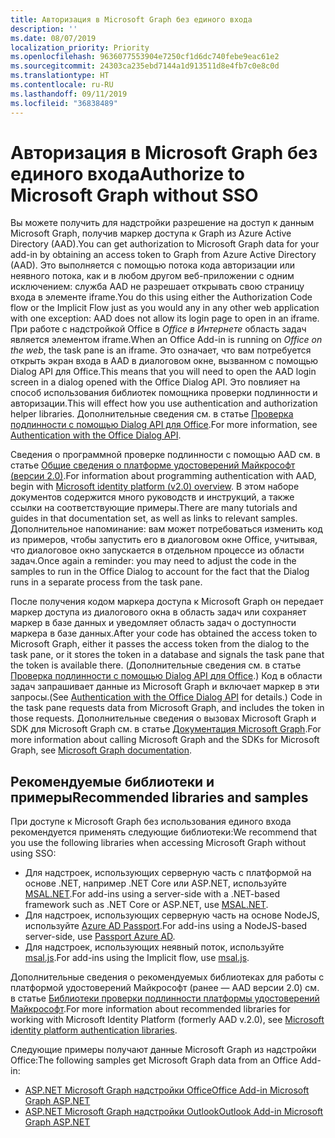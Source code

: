 ```yaml
---
title: Авторизация в Microsoft Graph без единого входа
description: ''
ms.date: 08/07/2019
localization_priority: Priority
ms.openlocfilehash: 9636077553904e7250cf1d6dc740febe9eac61e2
ms.sourcegitcommit: 24303ca235ebd7144a1d913511d8e4fb7c0e8c0d
ms.translationtype: HT
ms.contentlocale: ru-RU
ms.lasthandoff: 09/11/2019
ms.locfileid: "36838489"
---
```

# <a name="authorize-to-microsoft-graph-without-sso"></a><span data-ttu-id="2ea69-102">Авторизация в Microsoft Graph без единого входа</span><span class="sxs-lookup"><span data-stu-id="2ea69-102">Authorize to Microsoft Graph without SSO</span></span>

<span data-ttu-id="2ea69-103">Вы можете получить для надстройки разрешение на доступ к данным Microsoft Graph, получив маркер доступа к Graph из Azure Active Directory (AAD).</span><span class="sxs-lookup"><span data-stu-id="2ea69-103">You can get authorization to Microsoft Graph data for your add-in by obtaining an access token to Graph from Azure Active Directory (AAD).</span></span> <span data-ttu-id="2ea69-104">Это выполняется с помощью потока кода авторизации или неявного потока, как и в любом другом веб-приложении с одним исключением: служба AAD не разрешает открывать свою страницу входа в элементе iframe.</span><span class="sxs-lookup"><span data-stu-id="2ea69-104">You do this using either the Authorization Code flow or the Implicit Flow just as you would any in any other web application with one exception: AAD does not allow its login page to open in an iframe.</span></span> <span data-ttu-id="2ea69-105">При работе с надстройкой Office в *Office в Интернете* область задач является элементом iframe.</span><span class="sxs-lookup"><span data-stu-id="2ea69-105">When an Office Add-in is running on *Office on the web*, the task pane is an iframe.</span></span> <span data-ttu-id="2ea69-106">Это означает, что вам потребуется открыть экран входа в AAD в диалоговом окне, вызванном с помощью Dialog API для Office.</span><span class="sxs-lookup"><span data-stu-id="2ea69-106">This means that you will need to open the AAD login screen in a dialog opened with the Office Dialog API.</span></span> <span data-ttu-id="2ea69-107">Это повлияет на способ использования библиотек помощника проверки подлинности и авторизации.</span><span class="sxs-lookup"><span data-stu-id="2ea69-107">This will effect how you use authentication and authorization helper libraries.</span></span> <span data-ttu-id="2ea69-108">Дополнительные сведения см. в статье [Проверка подлинности с помощью Dialog API для Office](auth-with-office-dialog-api.md).</span><span class="sxs-lookup"><span data-stu-id="2ea69-108">For more information, see [Authentication with the Office Dialog API](auth-with-office-dialog-api.md).</span></span>

<span data-ttu-id="2ea69-109">Сведения о программной проверке подлинности с помощью AAD см. в статье [Общие сведения о платформе удостоверений Майкрософт (версии 2.0)](/azure/active-directory/develop/v2-overview).</span><span class="sxs-lookup"><span data-stu-id="2ea69-109">For information about programming authentication with AAD, begin with [Microsoft identity platform (v2.0) overview](/azure/active-directory/develop/v2-overview).</span></span> <span data-ttu-id="2ea69-110">В этом наборе документов содержится много руководств и инструкций, а также ссылки на соответствующие примеры.</span><span class="sxs-lookup"><span data-stu-id="2ea69-110">There are many tutorials and guides in that documentation set, as well as links to relevant samples.</span></span> <span data-ttu-id="2ea69-111">Дополнительное напоминание: вам может потребоваться изменить код из примеров, чтобы запустить его в диалоговом окне Office, учитывая, что диалоговое окно запускается в отдельном процессе из области задач.</span><span class="sxs-lookup"><span data-stu-id="2ea69-111">Once again a reminder: you may need to adjust the code in the samples to run in the Office Dialog to account for the fact that the Dialog runs in a separate process from the task pane.</span></span>

<span data-ttu-id="2ea69-112">После получения кодом маркера доступа к Microsoft Graph он передает маркер доступа из диалогового окна в область задач или сохраняет маркер в базе данных и уведомляет область задач о доступности маркера в базе данных.</span><span class="sxs-lookup"><span data-stu-id="2ea69-112">After your code has obtained the access token to Microsoft Graph, either it passes the access token from the dialog to the task pane, or it stores the token in a database and signals the task pane that the token is available there.</span></span> <span data-ttu-id="2ea69-113">(Дополнительные сведения см. в статье [Проверка подлинности с помощью Dialog API для Office](auth-with-office-dialog-api.md).) Код в области задач запрашивает данные из Microsoft Graph и включает маркер в эти запросы.</span><span class="sxs-lookup"><span data-stu-id="2ea69-113">(See [Authentication with the Office Dialog API](auth-with-office-dialog-api.md) for details.) Code in the task pane requests data from Microsoft Graph, and includes the token in those requests.</span></span> <span data-ttu-id="2ea69-114">Дополнительные сведения о вызовах Microsoft Graph и SDK для Microsoft Graph см. в статье [Документация Microsoft Graph](/graph/).</span><span class="sxs-lookup"><span data-stu-id="2ea69-114">For more information about calling Microsoft Graph and the SDKs for Microsoft Graph, see [Microsoft Graph documentation](/graph/).</span></span>

## <a name="recommended-libraries-and-samples"></a><span data-ttu-id="2ea69-115">Рекомендуемые библиотеки и примеры</span><span class="sxs-lookup"><span data-stu-id="2ea69-115">Recommended libraries and samples</span></span>

<span data-ttu-id="2ea69-116">При доступе к Microsoft Graph без использования единого входа рекомендуется применять следующие библиотеки:</span><span class="sxs-lookup"><span data-stu-id="2ea69-116">We recommend that you use the following libraries when accessing Microsoft Graph without using SSO:</span></span>

- <span data-ttu-id="2ea69-117">Для надстроек, использующих серверную часть с платформой на основе .NET, например .NET Core или ASP.NET, используйте [MSAL.NET](https://github.com/AzureAD/microsoft-authentication-library-for-dotnet/wiki#conceptual-documentation).</span><span class="sxs-lookup"><span data-stu-id="2ea69-117">For add-ins using a server-side with a .NET-based framework such as .NET Core or ASP.NET, use [MSAL.NET](https://github.com/AzureAD/microsoft-authentication-library-for-dotnet/wiki#conceptual-documentation).</span></span>
- <span data-ttu-id="2ea69-118">Для надстроек, использующих серверную часть на основе NodeJS, используйте [Azure AD Passport](https://github.com/AzureAD/passport-azure-ad).</span><span class="sxs-lookup"><span data-stu-id="2ea69-118">For add-ins using a NodeJS-based server-side, use [Passport Azure AD](https://github.com/AzureAD/passport-azure-ad).</span></span>
- <span data-ttu-id="2ea69-119">Для надстроек, использующих неявный поток, используйте [msal.js](https://github.com/AzureAD/microsoft-authentication-library-for-js/wiki).</span><span class="sxs-lookup"><span data-stu-id="2ea69-119">For add-ins using the Implicit flow, use [msal.js](https://github.com/AzureAD/microsoft-authentication-library-for-js/wiki).</span></span>

<span data-ttu-id="2ea69-120">Дополнительные сведения о рекомендуемых библиотеках для работы с платформой удостоверений Майкрософт (ранее — AAD версии 2.0) см. в статье [Библиотеки проверки подлинности платформы удостоверений Майкрософт](/azure/active-directory/develop/reference-v2-libraries).</span><span class="sxs-lookup"><span data-stu-id="2ea69-120">For more information about recommended libraries for working with Microsoft Identity Platform (formerly AAD v.2.0), see [Microsoft identity platform authentication libraries](/azure/active-directory/develop/reference-v2-libraries).</span></span>

<span data-ttu-id="2ea69-121">Следующие примеры получают данные Microsoft Graph из надстройки Office:</span><span class="sxs-lookup"><span data-stu-id="2ea69-121">The following samples get Microsoft Graph data from an Office Add-in:</span></span>

- [<span data-ttu-id="2ea69-122">ASP.NET Microsoft Graph надстройки Office</span><span class="sxs-lookup"><span data-stu-id="2ea69-122">Office Add-in Microsoft Graph ASP.NET</span></span>](https://github.com/OfficeDev/office-add-in-microsoft-graph-aspnet)
- [<span data-ttu-id="2ea69-123">ASP.NET Microsoft Graph надстройки Outlook</span><span class="sxs-lookup"><span data-stu-id="2ea69-123">Outlook Add-in Microsoft Graph ASP.NET</span></span>](https://github.com/OfficeDev/outlook-add-in-microsoft-graph-aspnet)

